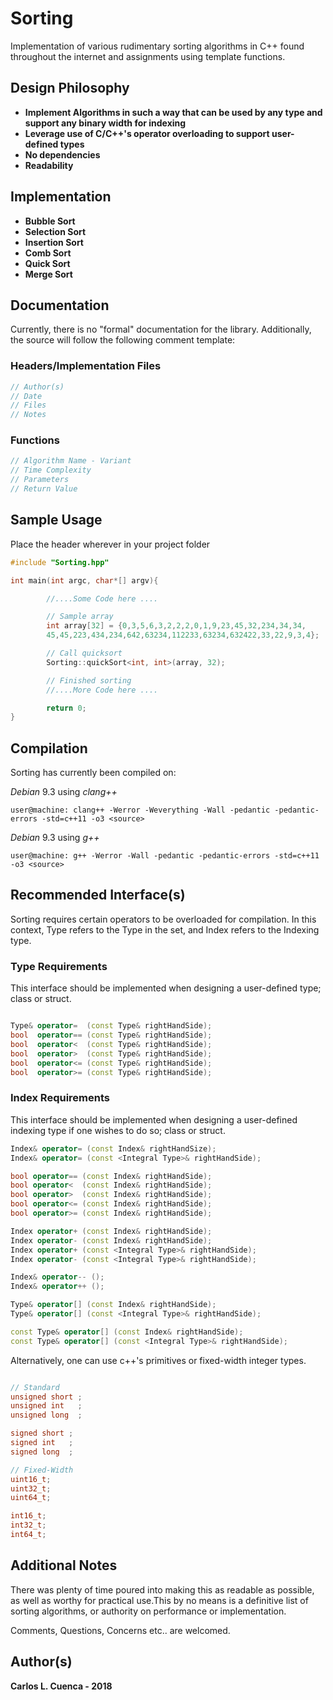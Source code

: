 # Sorting

Implementation of various rudimentary sorting algorithms in C++ found throughout the internet and assignments using template functions.

## Design Philosophy

* **Implement Algorithms in such a way that can be used by any type and support any binary width for indexing**
* **Leverage use of C/C++'s operator overloading to support user-defined types**
* **No dependencies**
* **Readability**

## Implementation

* **Bubble Sort**
* **Selection Sort**
* **Insertion Sort**
* **Comb Sort**
* **Quick Sort**
* **Merge Sort**

## Documentation

Currently, there is no "formal" documentation for the library. Additionally, the source will follow the following comment 
template:

### Headers/Implementation Files

```C++
// Author(s)
// Date
// Files
// Notes
```

### Functions

```C++
// Algorithm Name - Variant
// Time Complexity
// Parameters
// Return Value
```

## Sample Usage

Place the header wherever in your project folder

```C++
#include "Sorting.hpp"

int main(int argc, char*[] argv){

        //....Some Code here ....

        // Sample array
        int array[32] = {0,3,5,6,3,2,2,2,0,1,9,23,45,32,234,34,34,
        45,45,223,434,234,642,63234,112233,63234,632422,33,22,9,3,4};

        // Call quicksort
        Sorting::quickSort<int, int>(array, 32);

        // Finished sorting
        //....More Code here ....

        return 0;
}

```

## Compilation 

Sorting has currently been compiled on:

*Debian* 9.3 using *clang++* 
```shell
user@machine: clang++ -Werror -Weverything -Wall -pedantic -pedantic-errors -std=c++11 -o3 <source>
```
*Debian* 9.3 using *g++* 
```shell
user@machine: g++ -Werror -Wall -pedantic -pedantic-errors -std=c++11 -o3 <source>
```

## Recommended Interface(s)

Sorting requires certain operators to be overloaded for compilation.
In this context, Type refers to the Type in the set, and Index refers
to the Indexing type.

### Type Requirements

This interface should be implemented when designing a user-defined type; 
class or struct.

```c++

Type& operator=  (const Type& rightHandSide);
bool  operator== (const Type& rightHandSide);
bool  operator<  (const Type& rightHandSide);
bool  operator>  (const Type& rightHandSide);
bool  operator<= (const Type& rightHandSide);
bool  operator>= (const Type& rightHandSide);

```

### Index Requirements

This interface should be implemented when designing a user-defined indexing
type if one wishes to do so; 
class or struct.

```c++
Index& operator= (const Index& rightHandSize);
Index& operator= (const <Integral Type>& rightHandSide);

bool operator== (const Index& rightHandSide);
bool operator<  (const Index& rightHandSide);
bool operator>  (const Index& rightHandSide);
bool operator<= (const Index& rightHandSide);
bool operator>= (const Index& rightHandSide);

Index operator+ (const Index& rightHandSide);
Index operator- (const Index& rightHandSide);
Index operator+ (const <Integral Type>& rightHandSide);
Index operator- (const <Integral Type>& rightHandSide);

Index& operator-- ();
Index& operator++ ();

Type& operator[] (const Index& rightHandSide);
Type& operator[] (const <Integral Type>& rightHandSide);

const Type& operator[] (const Index& rightHandSide);
const Type& operator[] (const <Integral Type>& rightHandSide);

```

Alternatively, one can use c++'s primitives or fixed-width integer types.

```c++

// Standard
unsigned short ;
unsigned int   ; 
unsigned long  ;

signed short ;
signed int   ;
signed long  ;

// Fixed-Width
uint16_t;
uint32_t;
uint64_t;

int16_t;
int32_t;
int64_t;

```

## Additional Notes

There was plenty of time poured into making this as readable as possible, as well as worthy for practical use.This by no means is a definitive list of sorting algorithms, or authority on performance or implementation. 

Comments, Questions, Concerns etc.. are welcomed.

## Author(s)

 **Carlos L. Cuenca - 2018**
